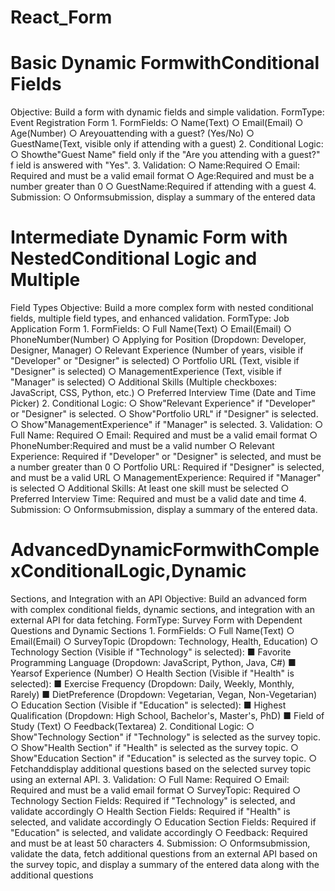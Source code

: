# React_Form
# Basic Dynamic FormwithConditional Fields
 Objective: Build a form with dynamic fields and simple validation.
 FormType: Event Registration Form
 1.
 FormFields:
 ○ Name(Text)
 ○ Email(Email)
 ○ Age(Number)
 ○ Areyouattending with a guest? (Yes/No)
 ○ GuestName(Text, visible only if attending with a guest)
 2. Conditional Logic:
 ○ Showthe"Guest Name" field only if the "Are you attending with a guest?"
 f
 ield is answered with "Yes".
 3. Validation:
 ○ Name:Required
 ○ Email: Required and must be a valid email format
 ○ Age:Required and must be a number greater than 0
 ○ GuestName:Required if attending with a guest
 4. Submission:
 ○ Onformsubmission, display a summary of the entered data

 # Intermediate Dynamic Form with NestedConditional Logic and Multiple
 Field Types
 Objective: Build a more complex form with nested conditional fields, multiple field
 types, and enhanced validation.
 FormType: Job Application Form
 1.
 FormFields:
 ○ Full Name(Text)
 ○ Email(Email)
 ○ PhoneNumber(Number)
 ○ Applying for Position (Dropdown: Developer, Designer, Manager)
 ○ Relevant Experience (Number of years, visible if "Developer" or "Designer"
 is selected)
 ○ Portfolio URL (Text, visible if "Designer" is selected)
 ○ ManagementExperience (Text, visible if "Manager" is selected)
 ○ Additional Skills (Multiple checkboxes: JavaScript, CSS, Python, etc.)
 ○ Preferred Interview Time (Date and Time Picker)
 2. Conditional Logic:
 ○ Show"Relevant Experience" if "Developer" or "Designer" is selected.
 ○ Show"Portfolio URL" if "Designer" is selected.
 ○ Show"ManagementExperience" if "Manager" is selected.
 3. Validation:
 ○ Full Name: Required
 ○ Email: Required and must be a valid email format
 ○ PhoneNumber:Required and must be a valid number
 ○ Relevant Experience: Required if "Developer" or "Designer" is selected, and
 must be a number greater than 0
 ○ Portfolio URL: Required if "Designer" is selected, and must be a valid URL
 ○ ManagementExperience: Required if "Manager" is selected
 ○ Additional Skills: At least one skill must be selected
 ○ Preferred Interview Time: Required and must be a valid date and time
 4. Submission:
 ○ Onformsubmission, display a summary of the entered data.

# AdvancedDynamicFormwithComplexConditionalLogic,Dynamic
 Sections, and Integration with an API
 Objective: Build an advanced form with complex conditional fields, dynamic sections,
 and integration with an external API for data fetching.
 FormType: Survey Form with Dependent Questions and Dynamic Sections
 1.
 FormFields:
 ○ Full Name(Text)
 ○ Email(Email)
 ○ SurveyTopic (Dropdown: Technology, Health, Education)
 ○ Technology Section (Visible if "Technology" is selected):
 ■ Favorite Programming Language (Dropdown: JavaScript, Python,
 Java, C#)
 ■ Yearsof Experience (Number)
 ○ Health Section (Visible if "Health" is selected):
 ■ Exercise Frequency (Dropdown: Daily, Weekly, Monthly, Rarely)
 ■ DietPreference (Dropdown: Vegetarian, Vegan, Non-Vegetarian)
 ○ Education Section (Visible if "Education" is selected):
 ■ Highest Qualification (Dropdown: High School, Bachelor's, Master's,
 PhD)
 ■ Field of Study (Text)
 ○ Feedback(Textarea)
 2. Conditional Logic:
 ○ Show"Technology Section" if "Technology" is selected as the survey topic.
 ○ Show"Health Section" if "Health" is selected as the survey topic.
 ○ Show"Education Section" if "Education" is selected as the survey topic.
 ○ Fetchanddisplay additional questions based on the selected survey topic
 using an external API.
 3. Validation:
 ○ Full Name: Required
 ○ Email: Required and must be a valid email format
 ○ SurveyTopic: Required
 ○ Technology Section Fields: Required if "Technology" is selected, and
 validate accordingly
 ○ Health Section Fields: Required if "Health" is selected, and validate
 accordingly
○ Education Section Fields: Required if "Education" is selected, and validate
 accordingly
 ○ Feedback: Required and must be at least 50 characters
 4. Submission:
 ○ Onformsubmission, validate the data, fetch additional questions from an
 external API based on the survey topic, and display a summary of the
 entered data along with the additional questions

